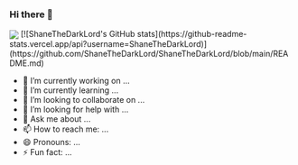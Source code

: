 ### Hi there 👋
<img align="center" src="https://github-readme-stats.vercel.app/api/<CARD_TYPE>/?username=ShaneTheDarkLord&theme=dark" />
[![ShaneTheDarkLord's GitHub stats](https://github-readme-stats.vercel.app/api?username=ShaneTheDarkLord)](https://github.com/ShaneTheDarkLord/ShaneTheDarkLord/blob/main/README.md)

- 🔭 I’m currently working on ...
- 🌱 I’m currently learning ...
- 👯 I’m looking to collaborate on ...
- 🤔 I’m looking for help with ...
- 💬 Ask me about ...
- 📫 How to reach me: ...
- 😄 Pronouns: ...
- ⚡ Fun fact: ...
